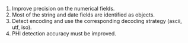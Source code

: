 1. Improve precision on the numerical fields.
2. Most of the string and date fields are identified as objects.
3. Detect encoding and use the corresponding decoding strategy (ascii, utf, iso).
4. PHI detection accuracy must be improved.
